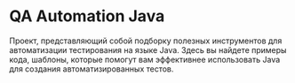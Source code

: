 # QA Automation Java

Проект, представляющий собой подборку полезных инструментов для автоматизации тестирования на языке Java.
Здесь вы найдете примеры кода, шаблоны, которые помогут вам эффективнее использовать Java для создания
автоматизированных тестов.
